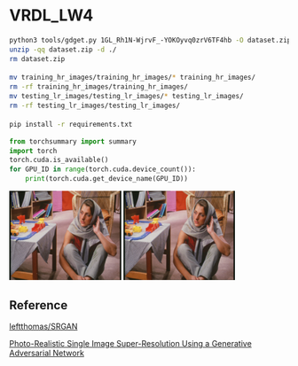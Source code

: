 # VRDL_LW4

```sh
python3 tools/gdget.py 1GL_Rh1N-WjrvF_-YOKOyvq0zrV6TF4hb -O dataset.zip
unzip -qq dataset.zip -d ./
rm dataset.zip

mv training_hr_images/training_hr_images/* training_hr_images/
rm -rf training_hr_images/training_hr_images/
mv testing_lr_images/testing_lr_images/* testing_lr_images/
rm -rf testing_lr_images/testing_lr_images/

pip install -r requirements.txt
```


```py
from torchsummary import summary
import torch
torch.cuda.is_available()
for GPU_ID in range(torch.cuda.device_count()):
    print(torch.cuda.get_device_name(GPU_ID))
```

<p style="margin: auto">
    <img src="images/testing_lr_images/00.png" style="width: 40%">
    <img src="images/testing_lr_images/00.png" style="width: 40%">
</p>

## Reference

[leftthomas/SRGAN](https://github.com/leftthomas/SRGAN)

[Photo-Realistic Single Image Super-Resolution Using a Generative Adversarial Network](https://arxiv.org/abs/1609.04802)
